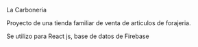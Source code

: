 La Carboneria 

Proyecto de una tienda familiar de venta de articulos de forajeria.

Se utilizo para React js, base de datos de Firebase
